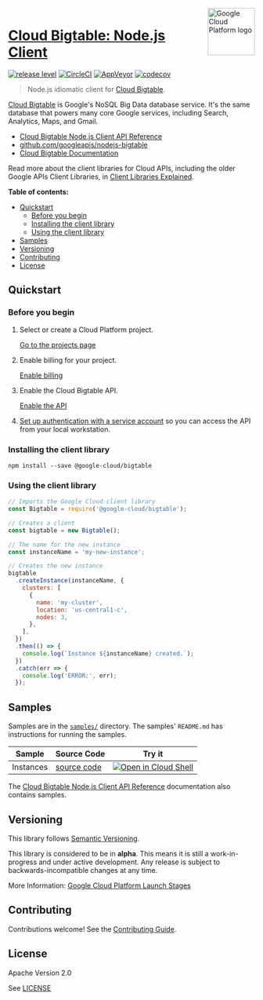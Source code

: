 <img src="https://avatars2.githubusercontent.com/u/2810941?v=3&s=96" alt="Google Cloud Platform logo" title="Google Cloud Platform" align="right" height="96" width="96"/>

# [Cloud Bigtable: Node.js Client](https://github.com/googleapis/nodejs-bigtable)

[![release level](https://img.shields.io/badge/release%20level-alpha-orange.svg?style&#x3D;flat)](https://cloud.google.com/terms/launch-stages)
[![CircleCI](https://img.shields.io/circleci/project/github/googleapis/nodejs-bigtable.svg?style=flat)](https://circleci.com/gh/googleapis/nodejs-bigtable)
[![AppVeyor](https://ci.appveyor.com/api/projects/status/github/googleapis/nodejs-bigtable?branch=master&svg=true)](https://ci.appveyor.com/project/googleapis/nodejs-bigtable)
[![codecov](https://img.shields.io/codecov/c/github/googleapis/nodejs-bigtable/master.svg?style=flat)](https://codecov.io/gh/googleapis/nodejs-bigtable)

> Node.js idiomatic client for [Cloud Bigtable][product-docs].

[Cloud Bigtable](https://cloud.google.com/bigtable/docs/) is Google&#x27;s NoSQL Big Data database service. It&#x27;s the same database that powers many core Google services, including Search, Analytics, Maps, and Gmail.


* [Cloud Bigtable Node.js Client API Reference][client-docs]
* [github.com/googleapis/nodejs-bigtable](https://github.com/googleapis/nodejs-bigtable)
* [Cloud Bigtable Documentation][product-docs]

Read more about the client libraries for Cloud APIs, including the older
Google APIs Client Libraries, in [Client Libraries Explained][explained].

[explained]: https://cloud.google.com/apis/docs/client-libraries-explained

**Table of contents:**

* [Quickstart](#quickstart)
  * [Before you begin](#before-you-begin)
  * [Installing the client library](#installing-the-client-library)
  * [Using the client library](#using-the-client-library)
* [Samples](#samples)
* [Versioning](#versioning)
* [Contributing](#contributing)
* [License](#license)

## Quickstart

### Before you begin

1.  Select or create a Cloud Platform project.

    [Go to the projects page][projects]

1.  Enable billing for your project.

    [Enable billing][billing]

1.  Enable the Cloud Bigtable API.

    [Enable the API][enable_api]

1.  [Set up authentication with a service account][auth] so you can access the
    API from your local workstation.

[projects]: https://console.cloud.google.com/project
[billing]: https://support.google.com/cloud/answer/6293499#enable-billing
[enable_api]: https://console.cloud.google.com/flows/enableapi?apiid=bigtable.googleapis.com,bigtableadmin.googleapis.com
[auth]: https://cloud.google.com/docs/authentication/getting-started

### Installing the client library

    npm install --save @google-cloud/bigtable

### Using the client library

```javascript
// Imports the Google Cloud client library
const Bigtable = require('@google-cloud/bigtable');

// Creates a client
const bigtable = new Bigtable();

// The name for the new instance
const instanceName = 'my-new-instance';

// Creates the new instance
bigtable
  .createInstance(instanceName, {
    clusters: [
      {
        name: 'my-cluster',
        location: 'us-central1-c',
        nodes: 3,
      },
    ],
  })
  .then(() => {
    console.log(`Instance ${instanceName} created.`);
  })
  .catch(err => {
    console.log('ERROR:', err);
  });
```

## Samples

Samples are in the [`samples/`](https://github.com/googleapis/nodejs-bigtable/tree/master/samples) directory. The samples' `README.md`
has instructions for running the samples.

| Sample                      | Source Code                       | Try it |
| --------------------------- | --------------------------------- | ------ |
| Instances | [source code](https://github.com/googleapis/nodejs-bigtable/blob/master/samples/instances.js) | [![Open in Cloud Shell][shell_img]](https://console.cloud.google.com/cloudshell/open?git_repo=https://github.com/googleapis/nodejs-bigtable&page=editor&open_in_editor=samples/instances.js,samples/README.md) |

The [Cloud Bigtable Node.js Client API Reference][client-docs] documentation
also contains samples.

## Versioning

This library follows [Semantic Versioning](http://semver.org/).

This library is considered to be in **alpha**. This means it is still a
work-in-progress and under active development. Any release is subject to
backwards-incompatible changes at any time.

More Information: [Google Cloud Platform Launch Stages][launch_stages]

[launch_stages]: https://cloud.google.com/terms/launch-stages

## Contributing

Contributions welcome! See the [Contributing Guide](https://github.com/googleapis/nodejs-bigtable/blob/master/.github/CONTRIBUTING.md).

## License

Apache Version 2.0

See [LICENSE](https://github.com/googleapis/nodejs-bigtable/blob/master/LICENSE)

[client-docs]: https://cloud.google.com/nodejs/docs/reference/bigtable/latest/
[product-docs]: https://cloud.google.com/bigtable/docs/
[shell_img]: http://gstatic.com/cloudssh/images/open-btn.png
